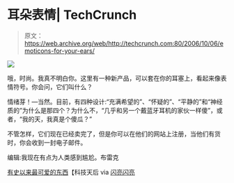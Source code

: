 # 耳朵表情| TechCrunch

> 原文：<https://web.archive.org/web/http://techcrunch.com:80/2006/10/06/emoticons-for-your-ears/>

![](img/8044b8613fa9c3ccd2d915ba67011afb.png)

哦，时尚。我真不明白你。这里有一种新产品，可以套在你的耳塞上，看起来像表情符号。你会问，它们叫什么？

情绪芽！—当然。目前，有四种设计:“充满希望的”、“怀疑的”、“平静的”和“神经质的”为什么是那四个？为什么不，“几乎和另一个戴蓝牙耳机的家伙一样傻”，或者，“我的天，我真是个傻瓜？”

不管怎样，它们现在已经卖完了，但是你可以在他们的网站上注册，当他们有货时，你会收到一封电子邮件。

编辑:我现在有点为人类感到尴尬。布雷克

[有史以来最可爱的东西](https://web.archive.org/web/20151103012053/http://www.techiediva.com/weblog/2006/10/cutest_thing_ev.html)【科技天后 via [闪亮闪亮](https://web.archive.org/web/20151103012053/http://www.shinyshiny.tv/2006/10/emotibuds_becau.html)
